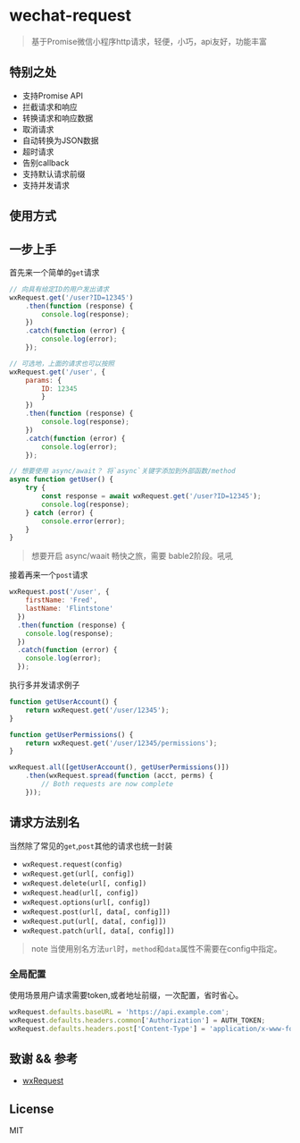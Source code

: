 



# wechat-request

> 基于Promise微信小程序http请求，轻便，小巧，api友好，功能丰富


## 特别之处
- 支持Promise API
- 拦截请求和响应
- 转换请求和响应数据
- 取消请求
- 自动转换为JSON数据
- 超时请求
- 告别callback
- 支持默认请求前缀
- 支持并发请求

## 使用方式



## 一步上手

首先来一个简单的```get```请求
```js
// 向具有给定ID的用户发出请求
wxRequest.get('/user?ID=12345')
    .then(function (response) {
        console.log(response);
    })
    .catch(function (error) {
        console.log(error);
    });

// 可选地，上面的请求也可以按照
wxRequest.get('/user', {
    params: {
        ID: 12345
        }
    })
    .then(function (response) {
        console.log(response);
    })
    .catch(function (error) {
        console.log(error);
    });

// 想要使用 async/await？ 将`async`关键字添加到外部函数/method
async function getUser() {
    try {
        const response = await wxRequest.get('/user?ID=12345');
        console.log(response);
    } catch (error) {
        console.error(error);
    }
}
```
> 想要开启 async/waait 畅快之旅，需要 bable2阶段。吼吼

接着再来一个```post```请求

```js
wxRequest.post('/user', {
    firstName: 'Fred',
    lastName: 'Flintstone'
  })
  .then(function (response) {
    console.log(response);
  })
  .catch(function (error) {
    console.log(error);
  });
```

执行多并发请求例子

```js
function getUserAccount() {
    return wxRequest.get('/user/12345');
}

function getUserPermissions() {
    return wxRequest.get('/user/12345/permissions');
}

wxRequest.all([getUserAccount(), getUserPermissions()])
    .then(wxRequest.spread(function (acct, perms) {
        // Both requests are now complete
    }));
```

## 请求方法别名
当然除了常见的```get```,```post```其他的请求也统一封装

- ```wxRequest.request(config)```
- ```wxRequest.get(url[, config])```
- ```wxRequest.delete(url[, config])```
- ```wxRequest.head(url[, config])```
- ```wxRequest.options(url[, config])```
- ```wxRequest.post(url[, data[, config]])```
- ```wxRequest.put(url[, data[, config]])```
- ```wxRequest.patch(url[, data[, config]])```

> note 当使用别名方法`url`时，`method`和`data`属性不需要在config中指定。


### 全局配置

使用场景用户请求需要token,或者地址前缀，一次配置，省时省心。

```js
wxRequest.defaults.baseURL = 'https://api.example.com';
wxRequest.defaults.headers.common['Authorization'] = AUTH_TOKEN;
wxRequest.defaults.headers.post['Content-Type'] = 'application/x-www-form-urlencoded';
```

## 致谢 && 参考
* [wxRequest](https://github.com/wxRequest/wxRequest)


## License

MIT